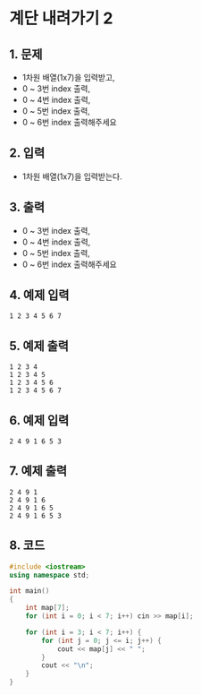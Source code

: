 # 계단 내려가기 2

## 1. 문제
- 1차원 배열(1x7)을 입력받고,
- 0 ~ 3번 index 출력,
- 0 ~ 4번 index 출력,
- 0 ~ 5번 index 출력,
- 0 ~ 6번 index 출력해주세요

## 2. 입력
- 1차원 배열(1x7)을 입력받는다.

## 3. 출력
- 0 ~ 3번 index 출력,
- 0 ~ 4번 index 출력,
- 0 ~ 5번 index 출력,
- 0 ~ 6번 index 출력해주세요

## 4. 예제 입력
```
1 2 3 4 5 6 7
```

## 5. 예제 출력
```
1 2 3 4
1 2 3 4 5
1 2 3 4 5 6
1 2 3 4 5 6 7
```

## 6. 예제 입력

```
2 4 9 1 6 5 3
```

## 7. 예제 출력

```
2 4 9 1
2 4 9 1 6
2 4 9 1 6 5
2 4 9 1 6 5 3
```

## 8. 코드

```c++
#include <iostream>
using namespace std;

int main()
{
	int map[7];
	for (int i = 0; i < 7; i++) cin >> map[i];

	for (int i = 3; i < 7; i++) {
		for (int j = 0; j <= i; j++) {
			cout << map[j] << " ";
		}
		cout << "\n";
	}
}
```

